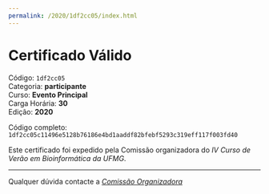 ```yaml
---
permalink: /2020/1df2cc05/index.html
---
```


# Certificado Válido

Código: `1df2cc05`<br>
Categoria: **participante**<br>
Curso: **Evento Principal**<br>
Carga Horária: **30**<br>
Edição: **2020**<br>


Código completo: `1df2cc05c11496e5128b76186e4bd1aaddf82bfebf5293c319eff117f003fd40`


Este certificado foi expedido pela Comissão organizadora do *IV Curso de Verão em Bioinformática da UFMG*.

----

Qualquer dúvida contacte a [_Comissão Organizadora_](<mailto:cursobioinfoufmg@gmail.com$subject=[Certificados]>)

